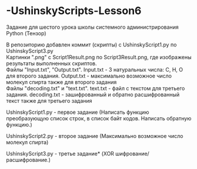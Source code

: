 # -UshinskyScripts-Lesson6
Задание для шестого урока школы системного администрирования Python (Тензор)

В репозиторию добавлен коммит (скрипты) с UshinskyScript1.py по UshinskyScript3.py  
Картинки ".png" c Script1Result.png по Script3Result.png, где изображены результаты выполненных скриптов.  
Файлы "Input.txt", "Output.txt". Input.txt - 3 натуральных числа: C, H, O для второго задания. Output.txt - максимально возможное число молекул спирта также для второго задания  
Файлы "decoding.txt" и "text.txt". text.txt - файл с текстом для третьего задания. decoding.txt - зашифрованный и обратно расшифрованный текст также для третьего задания


UshinskyScript1.py - первое задание (Написать функцию преобразующую список строк, в список байт кодов. Написать обратную функцию.)  

UshinskyScript2.py - второе задание (Максимально возможное число молекул спирта)  

UshinskyScript3.py - третье задание* (XOR шифрование/расшифрование.)
